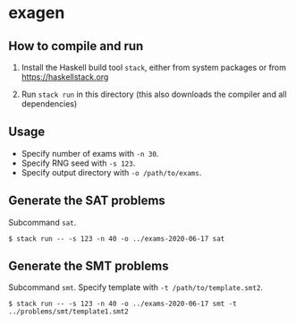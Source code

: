 # exagen

## How to compile and run

1. Install the Haskell build tool `stack`, either from system packages or from https://haskellstack.org

2. Run `stack run` in this directory (this also downloads the compiler and all dependencies)


## Usage

- Specify number of exams with `-n 30`.
- Specify RNG seed with `-s 123`.
- Specify output directory with `-o /path/to/exams`.


## Generate the SAT problems

Subcommand `sat`.

    $ stack run -- -s 123 -n 40 -o ../exams-2020-06-17 sat


## Generate the SMT problems

Subcommand `smt`.
Specify template with `-t /path/to/template.smt2`.

    $ stack run -- -s 123 -n 40 -o ../exams-2020-06-17 smt -t ../problems/smt/template1.smt2
